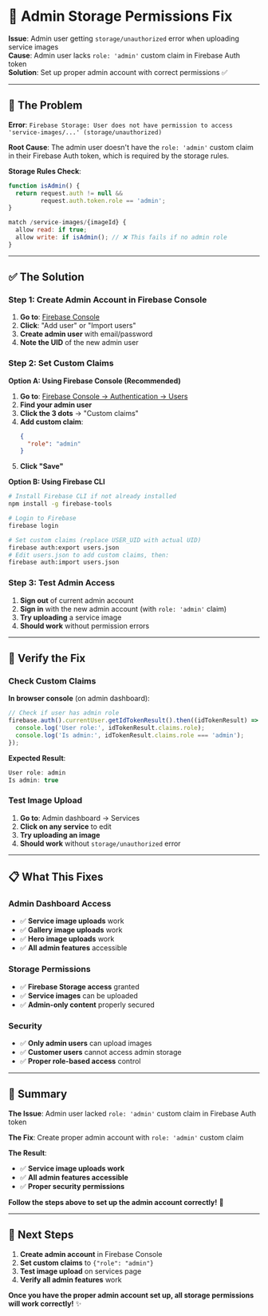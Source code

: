 # 🔐 Admin Storage Permissions Fix

**Issue**: Admin user getting `storage/unauthorized` error when uploading service images  
**Cause**: Admin user lacks `role: 'admin'` custom claim in Firebase Auth token  
**Solution**: Set up proper admin account with correct permissions ✅

---

## 🚨 **The Problem**

**Error**: `Firebase Storage: User does not have permission to access 'service-images/...' (storage/unauthorized)`

**Root Cause**: The admin user doesn't have the `role: 'admin'` custom claim in their Firebase Auth token, which is required by the storage rules.

**Storage Rules Check**:
```javascript
function isAdmin() {
  return request.auth != null && 
         request.auth.token.role == 'admin';
}

match /service-images/{imageId} {
  allow read: if true;
  allow write: if isAdmin(); // ❌ This fails if no admin role
}
```

---

## ✅ **The Solution**

### **Step 1: Create Admin Account in Firebase Console**

1. **Go to**: [Firebase Console](https://console.firebase.google.com/project/bueno-brows-7cce7/authentication/users)
2. **Click**: "Add user" or "Import users"
3. **Create admin user** with email/password
4. **Note the UID** of the new admin user

### **Step 2: Set Custom Claims**

**Option A: Using Firebase Console (Recommended)**
1. **Go to**: [Firebase Console → Authentication → Users](https://console.firebase.google.com/project/bueno-brows-7cce7/authentication/users)
2. **Find your admin user**
3. **Click the 3 dots** → "Custom claims"
4. **Add custom claim**:
   ```json
   {
     "role": "admin"
   }
   ```
5. **Click "Save"**

**Option B: Using Firebase CLI**
```bash
# Install Firebase CLI if not already installed
npm install -g firebase-tools

# Login to Firebase
firebase login

# Set custom claims (replace USER_UID with actual UID)
firebase auth:export users.json
# Edit users.json to add custom claims, then:
firebase auth:import users.json
```

### **Step 3: Test Admin Access**

1. **Sign out** of current admin account
2. **Sign in** with the new admin account (with `role: 'admin'` claim)
3. **Try uploading** a service image
4. **Should work** without permission errors

---

## 🧪 **Verify the Fix**

### **Check Custom Claims**

**In browser console** (on admin dashboard):
```javascript
// Check if user has admin role
firebase.auth().currentUser.getIdTokenResult().then((idTokenResult) => {
  console.log('User role:', idTokenResult.claims.role);
  console.log('Is admin:', idTokenResult.claims.role === 'admin');
});
```

**Expected Result**:
```javascript
User role: admin
Is admin: true
```

### **Test Image Upload**

1. **Go to**: Admin dashboard → Services
2. **Click on any service** to edit
3. **Try uploading an image**
4. **Should work** without `storage/unauthorized` error

---

## 📋 **What This Fixes**

### **Admin Dashboard Access**
- ✅ **Service image uploads** work
- ✅ **Gallery image uploads** work  
- ✅ **Hero image uploads** work
- ✅ **All admin features** accessible

### **Storage Permissions**
- ✅ **Firebase Storage access** granted
- ✅ **Service images** can be uploaded
- ✅ **Admin-only content** properly secured

### **Security**
- ✅ **Only admin users** can upload images
- ✅ **Customer users** cannot access admin storage
- ✅ **Proper role-based access** control

---

## 🎯 **Summary**

**The Issue**: Admin user lacked `role: 'admin'` custom claim in Firebase Auth token

**The Fix**: Create proper admin account with `role: 'admin'` custom claim

**The Result**: 
- ✅ **Service image uploads work**
- ✅ **All admin features accessible**
- ✅ **Proper security permissions**

**Follow the steps above to set up the admin account correctly!** 🚀

---

## 🚀 **Next Steps**

1. **Create admin account** in Firebase Console
2. **Set custom claims** to `{"role": "admin"}`
3. **Test image upload** on services page
4. **Verify all admin features** work

**Once you have the proper admin account set up, all storage permissions will work correctly!** ✨
